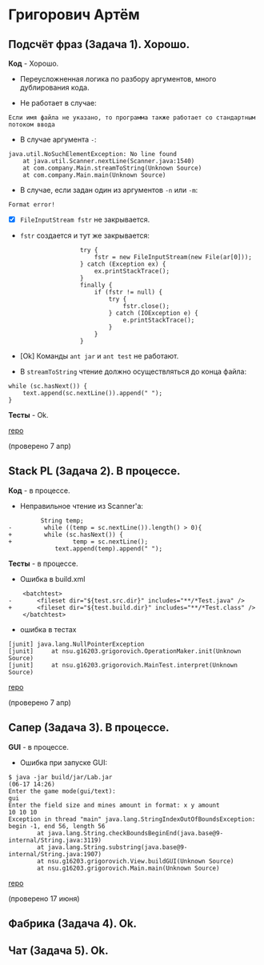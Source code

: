 # Григорович Артём

## Подсчёт фраз (Задача 1). Хорошо.

**Код** - Хорошо.

- Переусложненная логика по разбору аргументов, много дублирования кода.

- Не работает в случае:
```
Если имя файла не указано, то программа также работает со стандартным потоком ввода
```

- В случае аргумента `-`:
```
java.util.NoSuchElementException: No line found
    at java.util.Scanner.nextLine(Scanner.java:1540)
    at com.company.Main.streamToString(Unknown Source)
    at com.company.Main.main(Unknown Source)
```

- В случае, если задан один из аргументов `-n` или `-m`:
```
Format error!
```

- [X] `FileInputStream fstr` не закрывается.

- `fstr` создается и тут же закрывается:
```
                    try {
                        fstr = new FileInputStream(new File(ar[0]));
                    } catch (Exception ex) {
                        ex.printStackTrace();
                    }   
                    finally {
                        if (fstr != null) {
                            try {
                                fstr.close();
                            } catch (IOException e) {
                                e.printStackTrace();
                            }   
                        }   
                    }   
```

- [Ok] Команды `ant jar` и `ant test` не работают.

- В `streamToString` чтение должно осуществляться до конца файла:
```
while (sc.hasNext()) {
	text.append(sc.nextLine()).append(" ");
}
```

**Тесты** - Ok.

[repo](https://bitbucket.org/grigorovich_oop/tasks)

(проверено 7 апр)

## Stack PL (Задача 2). В процессе.

**Код** - в процессе.

- Неправильное чтение из Scanner'а:
```
         String temp;
-         while ((temp = sc.nextLine()).length() > 0){
+         while (sc.hasNext()) {
+                 temp = sc.nextLine();
             text.append(temp).append(" ");
```

**Тесты** - в процессе.

- Ошибка в build.xml
```
	<batchtest>
-       <fileset dir="${test.src.dir}" includes="**/*Test.java" />
+       <fileset dir="${test.build.dir}" includes="**/*Test.class" />
	</batchtest>
```

- ошибка в тестах
```
[junit] java.lang.NullPointerException
[junit]     at nsu.g16203.grigorovich.OperationMaker.init(Unknown Source)
[junit]     at nsu.g16203.grigorovich.MainTest.interpret(Unknown Source)
```
[repo](https://bitbucket.org/grigorovich_oop/tasks)

(проверено 7 апр)

## Сапер (Задача 3). В процессе.

**GUI** - в процессе.

- Ошибка при запуске GUI:
```
$ java -jar build/jar/Lab.jar                                                                                 (06-17 14:26)
Enter the game mode(gui/text):
gui
Enter the field size and mines amount in format: x y amount
10 10 10
Exception in thread "main" java.lang.StringIndexOutOfBoundsException: begin -1, end 56, length 56
        at java.lang.String.checkBoundsBeginEnd(java.base@9-internal/String.java:3119)
        at java.lang.String.substring(java.base@9-internal/String.java:1907)
        at nsu.g16203.grigorovich.View.buildGUI(Unknown Source)
        at nsu.g16203.grigorovich.Main.main(Unknown Source)
```

[repo](https://bitbucket.org/grigorovich_oop/tasks)

(проверено 17 июня)

## Фабрика (Задача 4). Ok.

## Чат (Задача 5). Ok.
